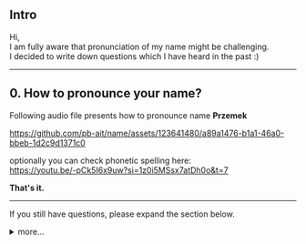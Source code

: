 ## Intro

Hi, \
I am fully aware that pronunciation of my name might be challenging. \
I decided to write down questions which I have heard in the past :) 

-----------------

## 0. How to pronounce your name?
Following audio file presents how to pronounce name **Przemek**


https://github.com/pb-ait/name/assets/123641480/a89a1476-b1a1-46a0-bbeb-1d2c9d1371c0

optionally you can check phonetic spelling here:  
https://youtu.be/-pCk5I6x9uw?si=1z0i5MSsx7atDh0o&t=7 


**That's it.**

-------------------
If you still have questions, please expand the section below.

<details>
  <summary>more...</summary>
  
#### 1. There are some YouTube videos where your name is pronounced in a different way.
There are YouTube channels where authors care only about monetization.\
I definitely don't recommend videos created with voice synthesizers, e.g. with Google Translate.

#### 2. What is the difference between Przemysław and Przemek?
Polish names, which have Slavic origin, usually have two forms: \
formal, official ones written in documents, and informal ones used every day by friends and relatives.\
The closest analogy that I found is presented below:


| Formal      | Informal  |
| ----------- | ----------|
| Przemysław  | Przemek   |
| Alexander   | Alex      |


#### 3. Which form should I use?
Whichever is easier for you to pronounce or write/copy.

#### 4. How to pronounce Przemysław?

https://github.com/pb-ait/name/assets/123641480/1a12d615-7d28-49b4-9dd0-5f8bcc2b9eae

#### 5. How to quickly find you in MS Teams / outlook address book?

Instead of typing my name, start typing surname :smile:

----------
Congratulations, you have reached the end :sunglasses: :smile:
</details>

